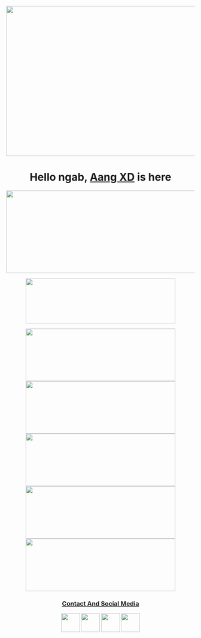 
<p align="center">
  <img width="1000" height="400" src="https://user-images.githubusercontent.com/xnxcode.png">
</p>
<h1 align="center">
  <b>Hello ngab, <b> <a href="https://www.facebook.com/aang.qwerty69" target="blank">Aang XD</a> is here
</h1>
<p align="center">
  <img width="600" height="220" src="https://github-readme-stats.vercel.app/api?username=AngCyber&show_icons=true&theme=chartreuse-white&locale=id">
</p>
<p align="center">
  <img width="400" height="120" src="https://github-readme-stats.vercel.app/api/top-langs/?username=AngCyber&layout=compact&theme=chartreuse-white">
</p>
<p align="center">
<a href="https://github.com/AngCyber/MultiBF"><img width="400" height="140" src="https://github-readme-stats.vercel.app/api/pin/?username=AngCyber&repo=MultiBF&theme=chartreuse-white"></a>
<a href="https://github.com/AngCyber/F_Crack"><img width="400" height="140" src="https://github-readme-stats.vercel.app/api/pin/?username=AngCyber&repo=F_Crack&theme=chartreuse-white"></a>
<a href="https://github.com/AngCyber/Dump"><img width="400" height="140" src="https://github-readme-stats.vercel.app/api/pin/?username=AngCyber&repo=Dump&theme=chartreuse-white"></a>
<a href="https://github.com/AngCyber/AngCyber"><img width="400" height="140" src="https://github-readme-stats.vercel.app/api/pin/?username=AngCyber&repo=AngCyber&theme=chartreuse-white"></a>
<a href="https://github.com/AngCyber/decode"><img width="400" height="140" src="https://github-readme-stats.vercel.app/api/pin/?username=AngCyber&repo=decode&theme=chartreuse-white"></a>
</p>
<h3 align="center">
  <a href="https://saweria.co/AangXD" target="blank">Contact And Social Media</a>
</h3>
<p align="center">
  <a href="https://youtube.com/channel/UCqwjydkaE3y0qo-3Yl3yL3A"><img width="50" height="50" src="https://camo.githubusercontent.com/d54e97f5edde790381f7e62b217410df33e066a0dc8f692f2fc6b25fc1768b0c/68747470733a2f2f6564656e742e6769746875622e696f2f537570657254696e7949636f6e732f696d616765732f7376672f796f75747562652e737667"></a>
  <a href="https://www.facebook.com/aang.qwerty69"><img width="50" height="50" src="https://camo.githubusercontent.com/8f245234577766478eaf3ee72b0615e99bb9ef3eaa56e1c37f75692811181d5c/68747470733a2f2f6564656e742e6769746875622e696f2f537570657254696e7949636f6e732f696d616765732f7376672f66616365626f6f6b2e737667"></a>
  <a href="https://www.instagram.com/aangxd.qwerty_"><img width="50" height="50" src="https://camo.githubusercontent.com/c9dacf0f25a1489fdbc6c0d2b41cda58b77fa210a13a886d6f99e027adfbd358/68747470733a2f2f6564656e742e6769746875622e696f2f537570657254696e7949636f6e732f696d616765732f7376672f696e7374616772616d2e737667"></a>
  <a href="https://api.whatsapp.com/send/?phone=6283177721763&text=Assalamualaikum+Bang+Aang+..."><img width="50" height="50" src="https://camo.githubusercontent.com/945d32cdd8d51fe844ca8b2976914ae8786586607aee1cba24d7318e24b30411/68747470733a2f2f6564656e742e6769746875622e696f2f537570657254696e7949636f6e732f696d616765732f7376672f77686174736170702e737667"></a>
</p>
